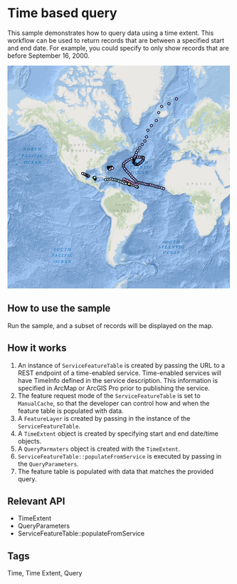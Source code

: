 # Time based query

This sample demonstrates how to query data using a time extent. This workflow can be used to return records that are between a specified start and end date. For example, you could specify to only show records that are before September 16, 2000.

![](screenshot.png)

## How to use the sample
Run the sample, and a subset of records will be displayed on the map.

## How it works
1. An instance of `ServiceFeatureTable` is created by passing the URL to a REST endpoint of a time-enabled service. Time-enabled services will have TimeInfo defined in the service description. This information is specified in ArcMap or ArcGIS Pro prior to publishing the service.
2. The feature request mode of the `ServiceFeatureTable` is set to `ManualCache`, so that the developer can control how and when the feature table is populated with data.
3. A `FeatureLayer` is created by passing in the instance of the `ServiceFeatureTable`.
4. A `TimeExtent` object is created by specifying start and end date/time objects.
5. A `QueryParmaters` object is created with the `TimeExtent`.
6. `ServiceFeatureTable::populateFromService` is executed by passing in the `QueryParameters`.
7. The feature table is populated with data that matches the provided query.

## Relevant API
 - TimeExtent
 - QueryParameters
 - ServiceFeatureTable::populateFromService

## Tags
Time, Time Extent, Query
